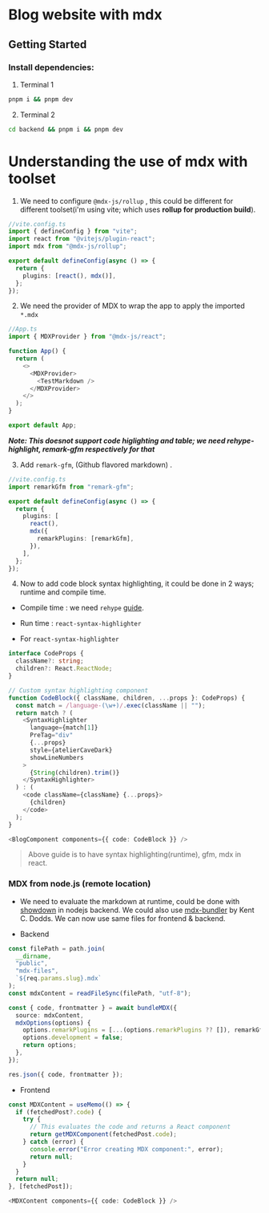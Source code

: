 # Blog website with mdx

## Getting Started

### Install dependencies:

1. Terminal 1

```sh
pnpm i && pnpm dev
```

2. Terminal 2

```sh
cd backend && pnpm i && pnpm dev
```

# Understanding the use of mdx with toolset

1. We need to configure `@mdx-js/rollup` , this could be different for different toolset(i'm using vite; which uses **rollup for production build**).

```ts
//vite.config.ts
import { defineConfig } from "vite";
import react from "@vitejs/plugin-react";
import mdx from "@mdx-js/rollup";

export default defineConfig(async () => {
  return {
    plugins: [react(), mdx()],
  };
});
```

2. We need the provider of MDX to wrap the app to apply the imported `*.mdx`

```ts
//App.ts
import { MDXProvider } from "@mdx-js/react";

function App() {
  return (
    <>
      <MDXProvider>
        <TestMarkdown />
      </MDXProvider>
    </>
  );
}

export default App;
```

**_Note: This doesnot support code higlighting and table; we need rehype-highlight, remark-gfm respectively for that_**

3. Add `remark-gfm`, (Github flavored markdown) .

```ts
//vite.config.ts
import remarkGfm from "remark-gfm";

export default defineConfig(async () => {
  return {
    plugins: [
      react(),
      mdx({
        remarkPlugins: [remarkGfm],
      }),
    ],
  };
});
```

4. Now to add code block syntax highlighting, it could be done in 2 ways; runtime and compile time.

- Compile time : we need `rehype` [guide](https://mdxjs.com/guides/syntax-highlighting/).
- Run time : `react-syntax-highlighter`

- For `react-syntax-highlighter`

```ts
interface CodeProps {
  className?: string;
  children?: React.ReactNode;
}

// Custom syntax highlighting component
function CodeBlock({ className, children, ...props }: CodeProps) {
  const match = /language-(\w+)/.exec(className || "");
  return match ? (
    <SyntaxHighlighter
      language={match[1]}
      PreTag="div"
      {...props}
      style={atelierCaveDark}
      showLineNumbers
    >
      {String(children).trim()}
    </SyntaxHighlighter>
  ) : (
    <code className={className} {...props}>
      {children}
    </code>
  );
}
```

```ts
<BlogComponent components={{ code: CodeBlock }} />
```

> Above guide is to have syntax highlighting(runtime), gfm, mdx in react.

### MDX from node.js (remote location)

- We need to evaluate the markdown at runtime, could be done with [showdown](https://github.com/showdownjs/showdown) in nodejs backend. We could also use [mdx-bundler](https://github.com/kentcdodds/mdx-bundler) by Kent C. Dodds. We can now use same files for frontend & backend.

- Backend

```ts
const filePath = path.join(
  __dirname,
  "public",
  "mdx-files",
  `${req.params.slug}.mdx`
);
const mdxContent = readFileSync(filePath, "utf-8");

const { code, frontmatter } = await bundleMDX({
  source: mdxContent,
  mdxOptions(options) {
    options.remarkPlugins = [...(options.remarkPlugins ?? []), remarkGfm];
    options.development = false;
    return options;
  },
});

res.json({ code, frontmatter });
```

- Frontend

```ts
const MDXContent = useMemo(() => {
  if (fetchedPost?.code) {
    try {
      // This evaluates the code and returns a React component
      return getMDXComponent(fetchedPost.code);
    } catch (error) {
      console.error("Error creating MDX component:", error);
      return null;
    }
  }
  return null;
}, [fetchedPost]);
```

```ts
<MDXContent components={{ code: CodeBlock }} />
```
